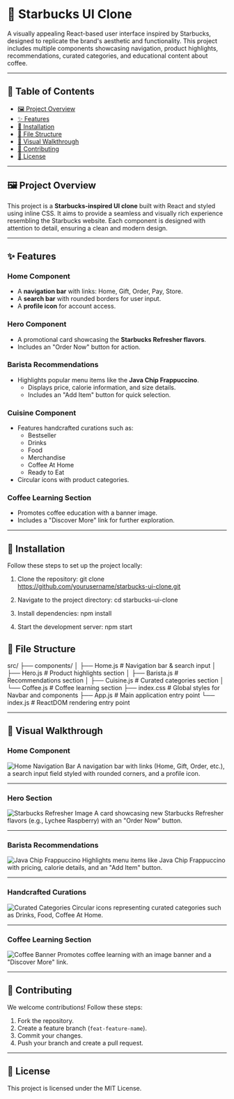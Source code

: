 # 🌟 Starbucks UI Clone

A visually appealing React-based user interface inspired by Starbucks, designed to replicate the brand's aesthetic and functionality. This project includes multiple components showcasing navigation, product highlights, recommendations, curated categories, and educational content about coffee.

---

## 📜 Table of Contents
- [🖼️ Project Overview](#-project-overview)
- [✨ Features](#-features)
- [🚀 Installation](#-installation)
- [📂 File Structure](#-file-structure)
- [🎨 Visual Walkthrough](#-visual-walkthrough)
- [🤝 Contributing](#-contributing)
- [📜 License](#-license)

---

## 🖼️ Project Overview
This project is a **Starbucks-inspired UI clone** built with React and styled using inline CSS. It aims to provide a seamless and visually rich experience resembling the Starbucks website. Each component is designed with attention to detail, ensuring a clean and modern design.

---

## ✨ Features
### **Home Component**
- A **navigation bar** with links: Home, Gift, Order, Pay, Store.
- A **search bar** with rounded borders for user input.
- A **profile icon** for account access.

### **Hero Component**
- A promotional card showcasing the **Starbucks Refresher flavors**.
- Includes an "Order Now" button for action.

### **Barista Recommendations**
- Highlights popular menu items like the **Java Chip Frappuccino**.
  - Displays price, calorie information, and size details.
  - Includes an "Add Item" button for quick selection.

### **Cuisine Component**
- Features handcrafted curations such as:
  - Bestseller
  - Drinks
  - Food
  - Merchandise
  - Coffee At Home
  - Ready to Eat
- Circular icons with product categories.

### **Coffee Learning Section**
- Promotes coffee education with a banner image.
- Includes a "Discover More" link for further exploration.

---

## 🚀 Installation
Follow these steps to set up the project locally:

1. Clone the repository:
git clone https://github.com/yourusername/starbucks-ui-clone.git

2. Navigate to the project directory:
cd starbucks-ui-clone

3. Install dependencies:
npm install

4. Start the development server:
npm start

## 📂 File Structure

src/
├── components/
│ ├── Home.js # Navigation bar & search input
│ ├── Hero.js # Product highlights section
│ ├── Barista.js # Recommendations section
│ ├── Cuisine.js # Curated categories section
│ └── Coffee.js # Coffee learning section
├── index.css # Global styles for Navbar and components
├── App.js # Main application entry point
└── index.js # ReactDOM rendering entry point



---

## 🎨 Visual Walkthrough

### **Home Component**
![Home Navigation Bar](https://www.starbucks.in/assets/icon/logo.png)
A navigation bar with links (Home, Gift, Order, etc.), a search input field styled with rounded corners, and a profile icon.

---

### **Hero Section**
![Starbucks Refresher Image](https://preprodtsbstorage.blob.core.windows.net/cms/uploads/Refreshers_dashboard_03_1_10aa41bbca.png)
A card showcasing new Starbucks Refresher flavors (e.g., Lychee Raspberry) with an "Order Now" button.

---

### **Barista Recommendations**
![Java Chip Frappuccino](https://starbucksstatic.cognizantorderserv.com/Items/Small/webP/100501.webp)
Highlights menu items like Java Chip Frappuccino with pricing, calorie details, and an "Add Item" button.

---

### **Handcrafted Curations**
![Curated Categories](https://www.starbucks.in/assets/icon/Bestseller.webp)
Circular icons representing curated categories such as Drinks, Food, Coffee At Home.

---

### **Coffee Learning Section**
![Coffee Banner](https://preprodtsbstorage.blob.core.windows.net/cms/uploads/ICW_Live_Event_Day5_41f11ca3d2.jpg)
Promotes coffee learning with an image banner and a "Discover More" link.

---

## 🤝 Contributing

We welcome contributions! Follow these steps:
1. Fork the repository.
2. Create a feature branch (`feat-feature-name`).
3. Commit your changes.
4. Push your branch and create a pull request.

---

## 📜 License

This project is licensed under the MIT License.
